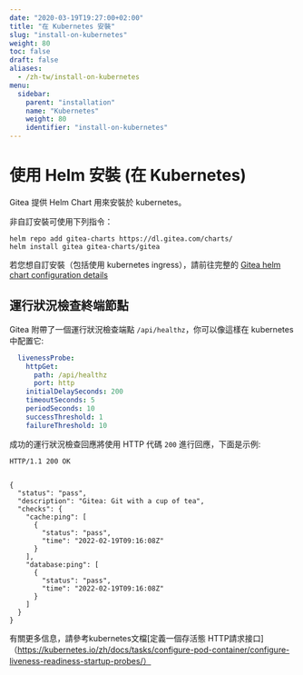 ```yaml
---
date: "2020-03-19T19:27:00+02:00"
title: "在 Kubernetes 安裝"
slug: "install-on-kubernetes"
weight: 80
toc: false
draft: false
aliases:
  - /zh-tw/install-on-kubernetes
menu:
  sidebar:
    parent: "installation"
    name: "Kubernetes"
    weight: 80
    identifier: "install-on-kubernetes"
---
```


# 使用 Helm 安裝 (在 Kubernetes)

Gitea 提供 Helm Chart 用來安裝於 kubernetes。

非自訂安裝可使用下列指令：

```
helm repo add gitea-charts https://dl.gitea.com/charts/
helm install gitea gitea-charts/gitea
```

若您想自訂安裝（包括使用 kubernetes ingress），請前往完整的 [Gitea helm chart configuration details](https://gitea.com/gitea/helm-chart/)

## 運行狀況檢查終端節點

Gitea 附帶了一個運行狀況檢查端點 `/api/healthz`，你可以像這樣在 kubernetes 中配置它:

```yaml
  livenessProbe:
    httpGet:
      path: /api/healthz
      port: http
    initialDelaySeconds: 200
    timeoutSeconds: 5
    periodSeconds: 10
    successThreshold: 1
    failureThreshold: 10
```

成功的運行狀況檢查回應將使用 HTTP 代碼 `200` 進行回應，下面是示例:

```
HTTP/1.1 200 OK


{
  "status": "pass",
  "description": "Gitea: Git with a cup of tea",
  "checks": {
    "cache:ping": [
      {
        "status": "pass",
        "time": "2022-02-19T09:16:08Z"
      }
    ],
    "database:ping": [
      {
        "status": "pass",
        "time": "2022-02-19T09:16:08Z"
      }
    ]
  }
}
```

有關更多信息，請參考kubernetes文檔[定義一個存活態 HTTP請求接口]（https://kubernetes.io/zh/docs/tasks/configure-pod-container/configure-liveness-readiness-startup-probes/）
